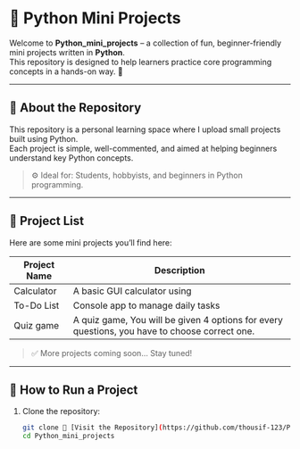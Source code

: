 # 🐍 Python Mini Projects

Welcome to **Python_mini_projects** – a collection of fun, beginner-friendly mini projects written in **Python**.  
This repository is designed to help learners practice core programming concepts in a hands-on way. 🚀

---

## 📌 About the Repository

This repository is a personal learning space where I  upload small projects built using Python.  
Each project is simple, well-commented, and aimed at helping beginners understand key Python concepts.

> ⚙️ Ideal for: Students, hobbyists, and beginners in Python programming.

---

## 📁 Project List

Here are some mini projects you’ll find here:

| Project Name            | Description                                         |
|-------------------------|-----------------------------------------------------|
| Calculator              		| A basic GUI calculator using              |
| To-Do List              		| Console app to manage daily tasks                  |
| Quiz game	       			| A quiz game, You will be given 4 options for every questions, you have to 					 choose correct one.                  |



> ✅ More projects coming soon... Stay tuned!
---

## 🚀 How to Run a Project

1. Clone the repository:
   ```bash
   git clone 🔗 [Visit the Repository](https://github.com/thousif-123/Python_mini_projects)
   cd Python_mini_projects
